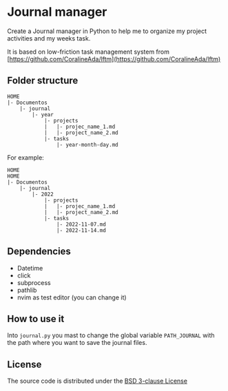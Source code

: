 # Journal manager

Create a Journal manager in Python to help me to organize my project
activities and my weeks task.

It is based on low-friction task management system from
[https://github.com/CoralineAda/lftm](https://github.com/CoralineAda/lftm)

## Folder structure

```
HOME
|- Documentos
    |- journal
        |- year
            |- projects
            |   |- projec_name_1.md
            |   |- project_name_2.md
            |- tasks
                |- year-month-day.md
```

For example:

```
HOME
HOME
|- Documentos
    |- journal
        |- 2022
            |- projects
            |   |- projec_name_1.md
            |   |- project_name_2.md
            |- tasks
                |- 2022-11-07.md
                |- 2022-11-14.md
```

## Dependencies

- Datetime
- click
- subprocess
- pathlib
- nvim as test editor (you can change it)

## How to use it

Into `journal.py` you mast to change the global variable `PATH_JOURNAL` with
the path where you want to save the journal files.

## License

The source code is distributed under the
[BSD 3-clause License](https://opensource.org/licenses/BSD-3-Clause)
